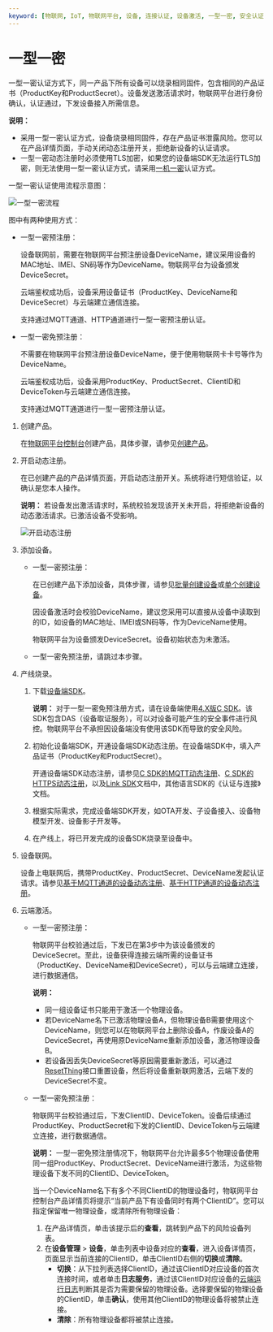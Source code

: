 ```yaml
---
keyword: [物联网, IoT, 物联网平台, 设备, 连接认证, 设备激活, 一型一密, 安全认证, 动态注册, 产品证书, ProductKey, ProductSecret, DeviceSecret, DeviceToken, ClientID]
---
```


# 一型一密

一型一密认证方式下，同一产品下所有设备可以烧录相同固件，包含相同的产品证书（ProductKey和ProductSecret）。设备发送激活请求时，物联网平台进行身份确认，认证通过，下发设备接入所需信息。

**说明：**

-   采用一型一密认证方式，设备烧录相同固件，存在产品证书泄露风险。您可以在产品详情页面，手动关闭动态注册开关，拒绝新设备的认证请求。
-   一型一密动态注册时必须使用TLS加密，如果您的设备端SDK无法运行TLS加密，则无法使用一型一密认证方式，请采用[一机一密](/intl.zh-CN/设备接入/设备安全认证/一机一密.md)认证方式。

一型一密认证使用流程示意图：

![一型一密流程](https://static-aliyun-doc.oss-accelerate.aliyuncs.com/assets/img/zh-CN/3545559951/p133168.jpg)

图中有两种使用方式：

-   一型一密预注册：

    设备联网前，需要在物联网平台预注册设备DeviceName，建议采用设备的MAC地址、IMEI、SN码等作为DeviceName。物联网平台为设备颁发DeviceSecret。

    云端鉴权成功后，设备采用设备证书（ProductKey、DeviceName和DeviceSecret）与云端建立通信连接。

    支持通过MQTT通道、HTTP通道进行一型一密预注册认证。

-   一型一密免预注册：

    不需要在物联网平台预注册设备DeviceName，便于使用物联网卡卡号等作为DeviceName。

    云端鉴权成功后，设备采用ProductKey、ProductSecret、ClientID和DeviceToken与云端建立通信连接。

    支持通过MQTT通道进行一型一密预注册认证。


1.  创建产品。

    在[物联网平台控制台](http://iot.console.aliyun.com/)创建产品，具体步骤，请参见[创建产品](/intl.zh-CN/设备接入/创建产品.md)。

2.  开启动态注册。

    在已创建产品的产品详情页面，开启动态注册开关。系统将进行短信验证，以确认是您本人操作。

    **说明：** 若设备发出激活请求时，系统校验发现该开关未开启，将拒绝新设备的动态激活请求。已激活设备不受影响。

    ![开启动态注册](https://static-aliyun-doc.oss-accelerate.aliyuncs.com/assets/img/zh-CN/3545559951/p131592.png)

3.  添加设备。

    -   一型一密预注册：

        在已创建产品下添加设备，具体步骤，请参见[批量创建设备](/intl.zh-CN/设备接入/创建设备/批量创建设备.md)或[单个创建设备](/intl.zh-CN/设备接入/创建设备/单个创建设备.md)。

        因设备激活时会校验DeviceName，建议您采用可以直接从设备中读取到的ID，如设备的MAC地址、IMEI或SN码等，作为DeviceName使用。

        物联网平台为设备颁发DeviceSecret。设备初始状态为未激活。

    -   一型一密免预注册，请跳过本步骤。
4.  产线烧录。

    1.  下载[设备端SDK](https://www.alibabacloud.com/help/doc-detail/96627.htm)。

        **说明：** 对于一型一密免预注册方式，请在设备端使用[4.X版C SDK]()。该SDK包含DAS（设备取证服务），可以对设备可能产生的安全事件进行风控。物联网平台不承担因设备端没有使用该SDK而导致的安全风险。

    2.  初始化设备端SDK，开通设备端SDK动态注册。在设备端SDK中，填入产品证书（ProductKey和ProductSecret）。

        开通设备端SDK动态注册，请参见[C SDK的MQTT动态注册]()、[C SDK的HTTPS动态注册]()，以及[Link SDK](https://www.alibabacloud.com/help/doc-detail/96627.htm)文档中，其他语言SDK的《认证与连接》文档。

    3.  根据实际需求，完成设备端SDK开发，如OTA开发、子设备接入、设备物模型开发、设备影子开发等。

    4.  在产线上，将已开发完成的设备SDK烧录至设备中。

5.  设备联网。

    设备上电联网后，携带ProductKey、ProductSecret、DeviceName发起认证请求。请参见[基于MQTT通道的设备动态注册](/intl.zh-CN/设备接入/使用开放协议自主接入/MQTT协议接入/基于MQTT通道的设备动态注册.md)、[基于HTTP通道的设备动态注册](/intl.zh-CN/设备管理/Alink协议/设备身份注册.md)。

6.  云端激活。

    -   一型一密预注册：

        物联网平台校验通过后，下发已在第3步中为该设备颁发的DeviceSecret。至此，设备获得连接云端所需的设备证书（ProductKey、DeviceName和DeviceSecret），可以与云端建立连接，进行数据通信。

        **说明：**

        -   同一组设备证书只能用于激活一个物理设备。
        -   若DeviceName名下已激活物理设备A，但物理设备B需要使用这个DeviceName，则您可以在物联网平台上删除设备A，作废设备A的DeviceSecret，再使用原DeviceName重新添加设备，激活物理设备B。
        -   若设备因丢失DeviceSecret等原因需要重新激活，可以通过[ResetThing](/intl.zh-CN/云端开发指南/云端API参考/设备管理/ResetThing.md)接口重置设备，然后将设备重新联网激活，云端下发的DeviceSecret不变。
    -   一型一密免预注册：

        物联网平台校验通过后，下发ClientID、DeviceToken。设备后续通过ProductKey、ProductSecret和下发的ClientID、DeviceToken与云端建立连接，进行数据通信。

        **说明：** 一型一密免预注册情况下，物联网平台允许最多5个物理设备使用同一组ProductKey、ProductSecret、DeviceName进行激活，为这些物理设备下发不同的ClientID、DeviceToken。

        当一个DeviceName名下有多个不同ClientID的物理设备时，物联网平台控制台产品详情页将提示“当前产品下有设备同时有两个ClientID”。您可以指定保留唯一物理设备，或清除所有物理设备：

        1.  在产品详情页，单击该提示后的**查看**，跳转到产品下的风险设备列表。
        2.  在**设备管理** \> **设备**，单击列表中设备对应的**查看**，进入设备详情页，页面显示当前连接的ClientID，单击ClientID右侧的**切换**或**清除**。
            -   **切换**：从下拉列表选择ClientID，通过该ClientID对应设备的首次连接时间，或者单击**日志服务**，通过该ClientID对应设备的[云端运行日志](/intl.zh-CN/监控运维/日志服务/云端运行日志.md)判断其是否为需要保留的物理设备。选择要保留的物理设备的ClientID，单击**确认**，使用其他ClientID的物理设备将被禁止连接。
            -   **清除**：所有物理设备都将被禁止连接。

